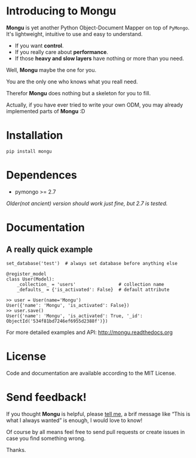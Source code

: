 # Introducing to Mongu
**Mongu** is yet another Python Object-Document Mapper on top of ``PyMongo``. It's lightweight, intuitive to use and easy to understand.

- If you want **control**.
- If you really care about **performance**.
- If those **heavy and slow layers** have nothing or more than you need.

Well, **Mongu** maybe the one for you.

You are the only one who knows what you reall need.

Therefor **Mongu** does nothing but a skeleton for you to fill.

Actually, if you have ever tried to write your own ODM, you may already implemented parts of **Mongu** :D

# Installation
	pip install mongu

# Dependences
- pymongo >= 2.7

*Older(not ancient) version should work just fine, but 2.7 is tested.*

# Documentation
## A really quick example
    set_database('test')  # always set database before anything else

    @register_model
    class User(Model):
        _collection_ = 'users'                # collection name
        _defaults_ = {'is_activated': False}  # default attribute

    >> user = User(name='Mongu')
    User({'name': 'Mongu', 'is_activated': False})
    >> user.save()
    User({'name': 'Mongu', 'is_activated': True, '_id': ObjectId('534f81bd7246ef6955d2388f')})

For more detailed examples and API: http://mongu.readthedocs.org

# License
Code and documentation are available according to the MIT License.

# Send feedback!
If you thought **Mongu** is helpful, please [tell me](mailto:mail2tevin@gmail.com), a brif message like “This is what I always wanted” is enough, I would love to know!

Of course by all means feel free to send pull requests or create issues in case you find something wrong.

Thanks.
